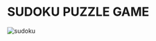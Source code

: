 # SUDOKU PUZZLE GAME

![sudoku](https://user-images.githubusercontent.com/70059088/210247377-75bce84a-76e9-4834-84b9-9d2cb9f44224.png)
